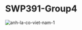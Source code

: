 # SWP391-Group4 
![anh-la-co-viet-nam-1](https://github.com/user-attachments/assets/9dfdddad-09eb-4520-94bf-85960a5cae7a)

